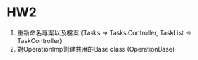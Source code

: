 HW2
========
1. 重新命名專案以及檔案 (Tasks -> Tasks.Controller, TaskList -> TaskController)
2. 對OperationImp創建共用的Base class (OperationBase)